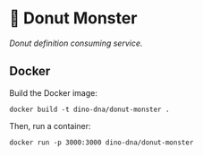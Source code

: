 # 👹 Donut Monster

_Donut definition consuming service._

## Docker

Build the Docker image:

```shell
docker build -t dino-dna/donut-monster .
```

Then, run a container:

```shell
docker run -p 3000:3000 dino-dna/donut-monster
```

